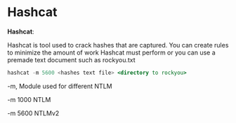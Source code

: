 # Hashcat

**Hashcat**:

Hashcat is tool used to crack hashes that are captured. You can create rules to minimize the amount of work Hashcat must perform or you can use a premade text document such as rockyou.txt

```jsx
hashcat -m 5600 <hashes text file> <directory to rockyou>
```

-m, Module used for different NTLM

-m 1000 NTLM

-m 5600 NTLMv2